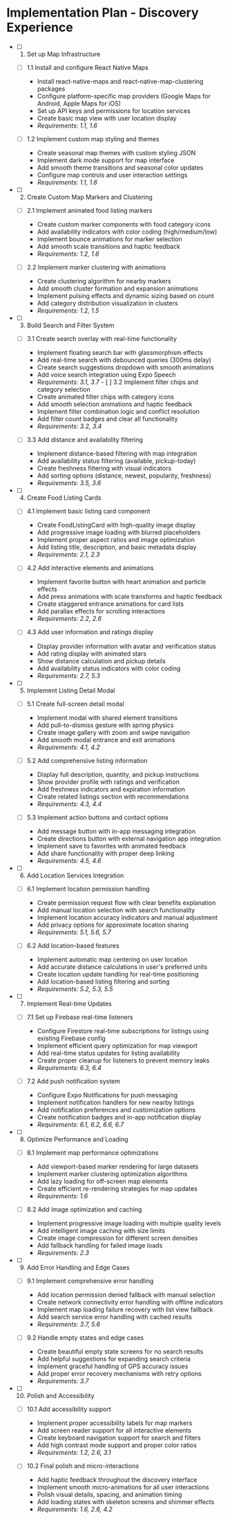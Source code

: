 # Implementation Plan - Discovery Experience

- [ ] 1. Set up Map Infrastructure
  - [ ] 1.1 Install and configure React Native Maps
    - Install react-native-maps and react-native-map-clustering packages
    - Configure platform-specific map providers (Google Maps for Android, Apple Maps for iOS)
    - Set up API keys and permissions for location services
    - Create basic map view with user location display
    - _Requirements: 1.1, 1.6_

  - [ ] 1.2 Implement custom map styling and themes
    - Create seasonal map themes with custom styling JSON
    - Implement dark mode support for map interface
    - Add smooth theme transitions and seasonal color updates
    - Configure map controls and user interaction settings
    - _Requirements: 1.1, 1.6_

- [ ] 2. Create Custom Map Markers and Clustering
  - [ ] 2.1 Implement animated food listing markers
    - Create custom marker components with food category icons
    - Add availability indicators with color coding (high/medium/low)
    - Implement bounce animations for marker selection
    - Add smooth scale transitions and haptic feedback
    - _Requirements: 1.2, 1.6_

  - [ ] 2.2 Implement marker clustering with animations
    - Create clustering algorithm for nearby markers
    - Add smooth cluster formation and expansion animations
    - Implement pulsing effects and dynamic sizing based on count
    - Add category distribution visualization in clusters
    - _Requirements: 1.2, 1.5_

- [ ] 3. Build Search and Filter System
  - [ ] 3.1 Create search overlay with real-time functionality
    - Implement floating search bar with glassmorphism effects
    - Add real-time search with debounced queries (300ms delay)
    - Create search suggestions dropdown with smooth animations
    - Add voice search integration using Expo Speech
    - _Requirements: 3.1, 3.7_  - 
[ ] 3.2 Implement filter chips and category selection
    - Create animated filter chips with category icons
    - Add smooth selection animations and haptic feedback
    - Implement filter combination logic and conflict resolution
    - Add filter count badges and clear all functionality
    - _Requirements: 3.2, 3.4_

  - [ ] 3.3 Add distance and availability filtering
    - Implement distance-based filtering with map integration
    - Add availability status filtering (available, pickup-today)
    - Create freshness filtering with visual indicators
    - Add sorting options (distance, newest, popularity, freshness)
    - _Requirements: 3.5, 3.6_

- [ ] 4. Create Food Listing Cards
  - [ ] 4.1 Implement basic listing card component
    - Create FoodListingCard with high-quality image display
    - Add progressive image loading with blurred placeholders
    - Implement proper aspect ratios and image optimization
    - Add listing title, description, and basic metadata display
    - _Requirements: 2.1, 2.3_

  - [ ] 4.2 Add interactive elements and animations
    - Implement favorite button with heart animation and particle effects
    - Add press animations with scale transforms and haptic feedback
    - Create staggered entrance animations for card lists
    - Add parallax effects for scrolling interactions
    - _Requirements: 2.2, 2.6_

  - [ ] 4.3 Add user information and ratings display
    - Display provider information with avatar and verification status
    - Add rating display with animated stars
    - Show distance calculation and pickup details
    - Add availability status indicators with color coding
    - _Requirements: 2.7, 5.3_

- [ ] 5. Implement Listing Detail Modal
  - [ ] 5.1 Create full-screen detail modal
    - Implement modal with shared element transitions
    - Add pull-to-dismiss gesture with spring physics
    - Create image gallery with zoom and swipe navigation
    - Add smooth modal entrance and exit animations
    - _Requirements: 4.1, 4.2_

  - [ ] 5.2 Add comprehensive listing information
    - Display full description, quantity, and pickup instructions
    - Show provider profile with ratings and verification
    - Add freshness indicators and expiration information
    - Create related listings section with recommendations
    - _Requirements: 4.3, 4.4_

  - [ ] 5.3 Implement action buttons and contact options
    - Add message button with in-app messaging integration
    - Create directions button with external navigation app integration
    - Implement save to favorites with animated feedback
    - Add share functionality with proper deep linking
    - _Requirements: 4.5, 4.6_

- [ ] 6. Add Location Services Integration
  - [ ] 6.1 Implement location permission handling
    - Create permission request flow with clear benefits explanation
    - Add manual location selection with search functionality
    - Implement location accuracy indicators and manual adjustment
    - Add privacy options for approximate location sharing
    - _Requirements: 5.1, 5.6, 5.7_

  - [ ] 6.2 Add location-based features
    - Implement automatic map centering on user location
    - Add accurate distance calculations in user's preferred units
    - Create location update handling for real-time positioning
    - Add location-based listing filtering and sorting
    - _Requirements: 5.2, 5.3, 5.5_

- [ ] 7. Implement Real-time Updates
  - [ ] 7.1 Set up Firebase real-time listeners
    - Configure Firestore real-time subscriptions for listings using existing Firebase config
    - Implement efficient query optimization for map viewport
    - Add real-time status updates for listing availability
    - Create proper cleanup for listeners to prevent memory leaks
    - _Requirements: 6.3, 6.4_

  - [ ] 7.2 Add push notification system
    - Configure Expo Notifications for push messaging
    - Implement notification handlers for new nearby listings
    - Add notification preferences and customization options
    - Create notification badges and in-app notification display
    - _Requirements: 6.1, 6.2, 6.6, 6.7_

- [ ] 8. Optimize Performance and Loading
  - [ ] 8.1 Implement map performance optimizations
    - Add viewport-based marker rendering for large datasets
    - Implement marker clustering optimization algorithms
    - Add lazy loading for off-screen map elements
    - Create efficient re-rendering strategies for map updates
    - _Requirements: 1.6_

  - [ ] 8.2 Add image optimization and caching
    - Implement progressive image loading with multiple quality levels
    - Add intelligent image caching with size limits
    - Create image compression for different screen densities
    - Add fallback handling for failed image loads
    - _Requirements: 2.3_

- [ ] 9. Add Error Handling and Edge Cases
  - [ ] 9.1 Implement comprehensive error handling
    - Add location permission denied fallback with manual selection
    - Create network connectivity error handling with offline indicators
    - Implement map loading failure recovery with list view fallback
    - Add search service error handling with cached results
    - _Requirements: 3.7, 5.6_

  - [ ] 9.2 Handle empty states and edge cases
    - Create beautiful empty state screens for no search results
    - Add helpful suggestions for expanding search criteria
    - Implement graceful handling of GPS accuracy issues
    - Add proper error recovery mechanisms with retry options
    - _Requirements: 3.7_

- [ ] 10. Polish and Accessibility
  - [ ] 10.1 Add accessibility support
    - Implement proper accessibility labels for map markers
    - Add screen reader support for all interactive elements
    - Create keyboard navigation support for search and filters
    - Add high contrast mode support and proper color ratios
    - _Requirements: 1.2, 2.6, 3.1_

  - [ ] 10.2 Final polish and micro-interactions
    - Add haptic feedback throughout the discovery interface
    - Implement smooth micro-animations for all user interactions
    - Polish visual details, spacing, and animation timing
    - Add loading states with skeleton screens and shimmer effects
    - _Requirements: 1.6, 2.6, 4.2_